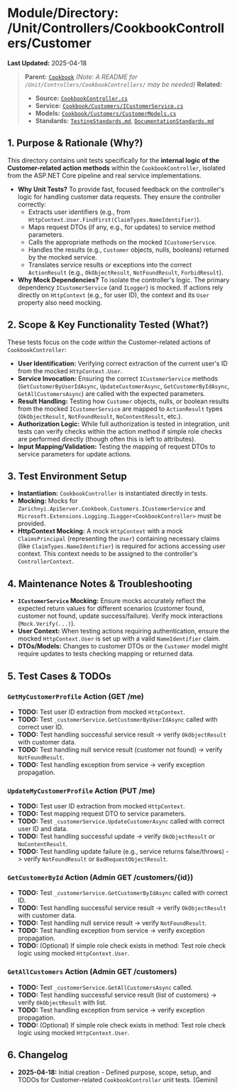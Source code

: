 # Module/Directory: /Unit/Controllers/CookbookControllers/Customer

**Last Updated:** 2025-04-18

> **Parent:** [`Cookbook`](../README.md)
> *(Note: A README for `/Unit/Controllers/CookbookControllers/` may be needed)*
> **Related:**
> * **Source:** [`CookbookController.cs`](../../../../../api-server/Controllers/CookbookController.cs)
> * **Service:** [`Cookbook/Customers/ICustomerService.cs`](../../../../../api-server/Cookbook/Customers/ICustomerService.cs)
> * **Models:** [`Cookbook/Customers/CustomerModels.cs`](../../../../../api-server/Cookbook/Customers/CustomerModels.cs)
> * **Standards:** [`TestingStandards.md`](../../../../../Docs/Development/TestingStandards.md), [`DocumentationStandards.md`](../../../../../Docs/Development/DocumentationStandards.md)

## 1. Purpose & Rationale (Why?)

This directory contains unit tests specifically for the **internal logic of the Customer-related action methods** within the `CookbookController`, isolated from the ASP.NET Core pipeline and real service implementations.

* **Why Unit Tests?** To provide fast, focused feedback on the controller's logic for handling customer data requests. They ensure the controller correctly:
    * Extracts user identifiers (e.g., from `HttpContext.User.FindFirst(ClaimTypes.NameIdentifier)`).
    * Maps request DTOs (if any, e.g., for updates) to service method parameters.
    * Calls the appropriate methods on the mocked `ICustomerService`.
    * Handles the results (e.g., `Customer` objects, nulls, booleans) returned by the mocked service.
    * Translates service results or exceptions into the correct `ActionResult` (e.g., `OkObjectResult`, `NotFoundResult`, `ForbidResult`).
* **Why Mock Dependencies?** To isolate the controller's logic. The primary dependency `ICustomerService` (and `ILogger`) is mocked. If actions rely directly on `HttpContext` (e.g., for user ID), the context and its `User` property also need mocking.

## 2. Scope & Key Functionality Tested (What?)

These tests focus on the code *within* the Customer-related actions of `CookbookController`:

* **User Identification:** Verifying correct extraction of the current user's ID from the mocked `HttpContext.User`.
* **Service Invocation:** Ensuring the correct `ICustomerService` methods (`GetCustomerByUserIdAsync`, `UpdateCustomerAsync`, `GetCustomerByIdAsync`, `GetAllCustomersAsync`) are called with the expected parameters.
* **Result Handling:** Testing how `Customer` objects, nulls, or boolean results from the mocked `ICustomerService` are mapped to `ActionResult` types (`OkObjectResult`, `NotFoundResult`, `NoContentResult`, etc.).
* **Authorization Logic:** While full authorization is tested in integration, unit tests can verify checks within the action method if simple role checks are performed directly (though often this is left to attributes).
* **Input Mapping/Validation:** Testing the mapping of request DTOs to service parameters for update actions.

## 3. Test Environment Setup

* **Instantiation:** `CookbookController` is instantiated directly in tests.
* **Mocking:** Mocks for `Zarichnyi.ApiServer.Cookbook.Customers.ICustomerService` and `Microsoft.Extensions.Logging.ILogger<CookbookController>` must be provided.
* **HttpContext Mocking:** A mock `HttpContext` with a mock `ClaimsPrincipal` (representing the `User`) containing necessary claims (like `ClaimTypes.NameIdentifier`) is required for actions accessing user context. This context needs to be assigned to the controller's `ControllerContext`.

## 4. Maintenance Notes & Troubleshooting

* **`ICustomerService` Mocking:** Ensure mocks accurately reflect the expected return values for different scenarios (customer found, customer not found, update success/failure). Verify mock interactions (`Mock.Verify(...)`).
* **User Context:** When testing actions requiring authentication, ensure the mocked `HttpContext.User` is set up with a valid `NameIdentifier` claim.
* **DTOs/Models:** Changes to customer DTOs or the `Customer` model might require updates to tests checking mapping or returned data.

## 5. Test Cases & TODOs

### `GetMyCustomerProfile` Action (GET /me)
* **TODO:** Test user ID extraction from mocked `HttpContext`.
* **TODO:** Test `_customerService.GetCustomerByUserIdAsync` called with correct user ID.
* **TODO:** Test handling successful service result -> verify `OkObjectResult` with customer data.
* **TODO:** Test handling null service result (customer not found) -> verify `NotFoundResult`.
* **TODO:** Test handling exception from service -> verify exception propagation.

### `UpdateMyCustomerProfile` Action (PUT /me)
* **TODO:** Test user ID extraction from mocked `HttpContext`.
* **TODO:** Test mapping request DTO to service parameters.
* **TODO:** Test `_customerService.UpdateCustomerAsync` called with correct user ID and data.
* **TODO:** Test handling successful update -> verify `OkObjectResult` or `NoContentResult`.
* **TODO:** Test handling update failure (e.g., service returns false/throws) -> verify `NotFoundResult` or `BadRequestObjectResult`.

### `GetCustomerById` Action (Admin GET /customers/{id})
* **TODO:** Test `_customerService.GetCustomerByIdAsync` called with correct ID.
* **TODO:** Test handling successful service result -> verify `OkObjectResult` with customer data.
* **TODO:** Test handling null service result -> verify `NotFoundResult`.
* **TODO:** Test handling exception from service -> verify exception propagation.
* **TODO:** (Optional) If simple role check exists in method: Test role check logic using mocked `HttpContext.User`.

### `GetAllCustomers` Action (Admin GET /customers)
* **TODO:** Test `_customerService.GetAllCustomersAsync` called.
* **TODO:** Test handling successful service result (list of customers) -> verify `OkObjectResult` with list.
* **TODO:** Test handling exception from service -> verify exception propagation.
* **TODO:** (Optional) If simple role check exists in method: Test role check logic using mocked `HttpContext.User`.

## 6. Changelog

* **2025-04-18:** Initial creation - Defined purpose, scope, setup, and TODOs for Customer-related `CookbookController` unit tests. (Gemini)

